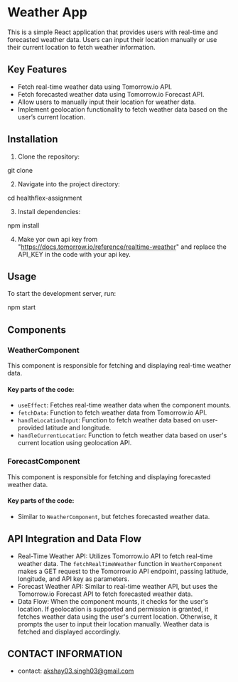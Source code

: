 # Weather App

This is a simple React application that provides users with real-time and forecasted weather data. Users can input their location manually or use their current location to fetch weather information.

## Key Features

- Fetch real-time weather data using Tomorrow.io API.
- Fetch forecasted weather data using Tomorrow.io Forecast API.
- Allow users to manually input their location for weather data.
- Implement geolocation functionality to fetch weather data based on the user’s current location.

## Installation

1. Clone the repository:

git clone <repository-url>

2. Navigate into the project directory:

cd healthflex-assignment

3. Install dependencies:

npm install

4. Make yor own api key from "https://docs.tomorrow.io/reference/realtime-weather" and replace the API_KEY in the code with your api key.

## Usage

To start the development server, run:

npm start

## Components

### WeatherComponent

This component is responsible for fetching and displaying real-time weather data.

#### Key parts of the code:

- `useEffect`: Fetches real-time weather data when the component mounts.
- `fetchData`: Function to fetch weather data from Tomorrow.io API.
- `handleLocationInput`: Function to fetch weather data based on user-provided latitude and longitude.
- `handleCurrentLocation`: Function to fetch weather data based on user's current location using geolocation API.

### ForecastComponent

This component is responsible for fetching and displaying forecasted weather data.

#### Key parts of the code:

- Similar to `WeatherComponent`, but fetches forecasted weather data.

## API Integration and Data Flow

- Real-Time Weather API: Utilizes Tomorrow.io API to fetch real-time weather data. The `fetchRealTimeWeather` function in `WeatherComponent` makes a GET request to the Tomorrow.io API endpoint, passing latitude, longitude, and API key as parameters.
- Forecast Weather API: Similar to real-time weather API, but uses the Tomorrow.io Forecast API to fetch forecasted weather data.
- Data Flow: When the component mounts, it checks for the user's location. If geolocation is supported and permission is granted, it fetches weather data using the user's current location. Otherwise, it prompts the user to input their location manually. Weather data is fetched and displayed accordingly.

## CONTACT INFORMATION
- contact: akshay03.singh03@gmail.com


